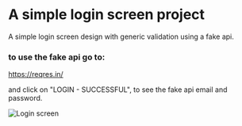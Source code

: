 # A simple login screen project

A simple login screen design with generic validation using a fake api.

### to use the fake api go to:

https://reqres.in/

and click on "LOGIN - SUCCESSFUL", to see the fake api email and password.

![Login screen](https://user-images.githubusercontent.com/88756882/130178505-6b32a915-e82a-4c5d-8c7e-a514938afe34.png)
